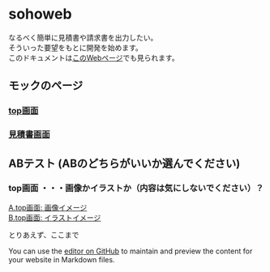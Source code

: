 # sohoweb

なるべく簡単に見積書や請求書を出力したい。  
そういった要望をもとに開発を始めます。  
このドキュメントは[このWebページ](https://gamasenninn.github.io/sohoweb/)でも見られます。

## モックのページ

### [top画面](https://gamasenninn.github.io/sohoweb/mock/top.html)

### [見積書画面](https://gamasenninn.github.io/sohoweb/mock/mock01_dtl.html)


## ABテスト (ABのどちらがいいか選んでください)

### top画面 ・・・画像かイラストか（内容は気にしないでください）？
[A.top画面: 画像イメージ](https://gamasenninn.github.io/sohoweb/mock/top_A.html) <br/>
[B.top画面: イラストイメージ](https://gamasenninn.github.io/sohoweb/mock/top_B.html)<br/>

とりあえず、ここまで







You can use the [editor on GitHub](https://github.com/gamasenninn/sohoweb/edit/main/README.md) to maintain and preview the content for your website in Markdown files.
